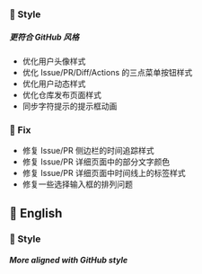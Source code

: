 ### 🌈 Style

##### 更符合 GitHub 风格

- 优化用户头像样式
- 优化 Issue/PR/Diff/Actions 的三点菜单按钮样式
- 优化用户动态样式
- 优化仓库发布页面样式
- 同步字符提示的提示框动画

### 🐞 Fix

- 修复 Issue/PR 侧边栏的时间追踪样式
- 修复 Issue/PR 详细页面中的部分文字颜色
- 修复 Issue/PR 详细页面中时间线上的标签样式
- 修复一些选择输入框的排列问题

## 📃 English

### 🌈 Style

##### More aligned with GitHub style
